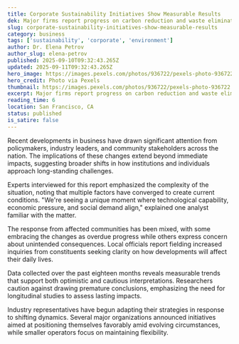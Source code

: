 ```yaml
---
title: Corporate Sustainability Initiatives Show Measurable Results
dek: Major firms report progress on carbon reduction and waste elimination
slug: corporate-sustainability-initiatives-show-measurable-results
category: business
tags: ['sustainability', 'corporate', 'environment']
author: Dr. Elena Petrov
author_slug: elena-petrov
published: 2025-09-10T09:32:43.265Z
updated: 2025-09-11T09:32:43.265Z
hero_image: https://images.pexels.com/photos/936722/pexels-photo-936722.jpeg?auto=compress&cs=tinysrgb&w=1200
hero_credit: Photo via Pexels
thumbnail: https://images.pexels.com/photos/936722/pexels-photo-936722.jpeg?auto=compress&cs=tinysrgb&w=400
excerpt: Major firms report progress on carbon reduction and waste elimination
reading_time: 6
location: San Francisco, CA
status: published
is_satire: false
---
```


Recent developments in business have drawn significant attention from policymakers, industry leaders, and community stakeholders across the nation. The implications of these changes extend beyond immediate impacts, suggesting broader shifts in how institutions and individuals approach long-standing challenges.

Experts interviewed for this report emphasized the complexity of the situation, noting that multiple factors have converged to create current conditions. "We're seeing a unique moment where technological capability, economic pressure, and social demand align," explained one analyst familiar with the matter.

The response from affected communities has been mixed, with some embracing the changes as overdue progress while others express concern about unintended consequences. Local officials report fielding increased inquiries from constituents seeking clarity on how developments will affect their daily lives.

Data collected over the past eighteen months reveals measurable trends that support both optimistic and cautious interpretations. Researchers caution against drawing premature conclusions, emphasizing the need for longitudinal studies to assess lasting impacts.

Industry representatives have begun adapting their strategies in response to shifting dynamics. Several major organizations announced initiatives aimed at positioning themselves favorably amid evolving circumstances, while smaller operators focus on maintaining flexibility.